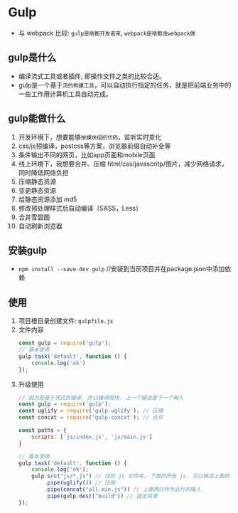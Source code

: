 # Gulp

* 与 webpack 比较: `gulp是啥都开发者来`, `webpack是啥都由webpack做`

## gulp是什么
* 编译流式工具或者插件, 即操作文件之类的比较合适。
* gulp是一个基于`流的构建工具`，可以自动执行指定的任务，就是把前端业务中的一些工作用计算机工具自动完成。

## gulp能做什么
1. 开发环境下，想要能够`按模块组织代码`，监听实时变化
2. css/js预编译，postcss等方案，浏览器前缀自动补全等
3. 条件输出不同的网页，比如app页面和mobile页面
4. 线上环境下，我想要合并、压缩 html/css/javascritp/图片，减少网络请求，同时降低网络负担
5. 压缩静态资源
6. 变更静态资源
7. 给静态资源添加 md5
8. 修改预处理样式后自动编译（SASS，Less）
9. 合并雪碧图
10. 自动刷新浏览器


## 安装gulp
* `npm install --save-dev gulp` //安装到当前项目并在package.json中添加依赖


## 使用
1. 项目根目录创建文件: `gulpfile.js`
2. 文件内容
    ```javascript
    const gulp = require('gulp');
    // 基本使用
    gulp.task('default', function () {
        console.log('ok')
    });
    ```
3. 升级使用
    ```javascript
    // 因为是基于流式的编译, 所以编译很快. 上一个输出是下一个输入
    const gulp = require('gulp');
    const uglify = require('gulp-uglify'); // 压缩
    const concat = require('gulp-concat'); // 合并

    const paths = {
        scripts: ['js/index.js', 'js/main.js']
    }
    
    // 基本使用
    gulp.task('default', function () {
        console.log('ok');
        gulp.src("js/*,js") // 找到 js 文件夹, 下面的所有 js. 可以换成上面的 paths
            .pipe(uglify()) // 压缩
            .pipe(concat("all.min.js")) // 上面两行作为此行的输入
            .pipe(gulp.dest("build")) // 指定目录
    });
    ```
